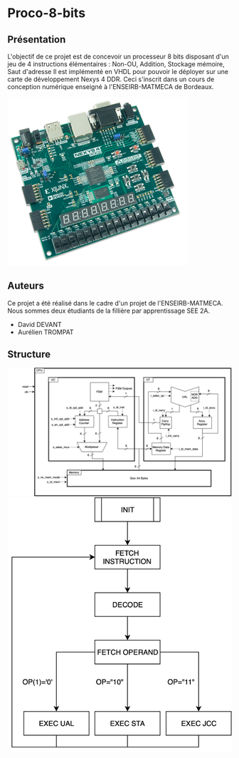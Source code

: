 # Proco-8-bits

## Présentation

L'objectif de ce projet est de concevoir un processeur 8 bits disposant d'un jeu de 4 instructions élémentaires : Non-OU, Addition, Stockage mémoire, Saut d'adresse
Il est implémenté en VHDL pour pouvoir le déployer sur une carte de développement Nexys 4 DDR.
Ceci s'inscrit dans un cours de conception numérique enseigné à l'ENSEIRB-MATMECA de Bordeaux.

![Alt text](doc/photo/nexys4_ddr.png "Nexys 4 DDR")

## Auteurs
Ce projet a été réalisé dans le cadre d'un projet de l'ENSEIRB-MATMECA. Nous sommes deux étudiants de la fillière par apprentissage SEE 2A.
* David DEVANT
* Aurélien TROMPAT

## Structure

![Alt text](doc/VHDL_Diagram.png "Structure")
![Alt text](doc/FSMDiagram.png "FSM")
